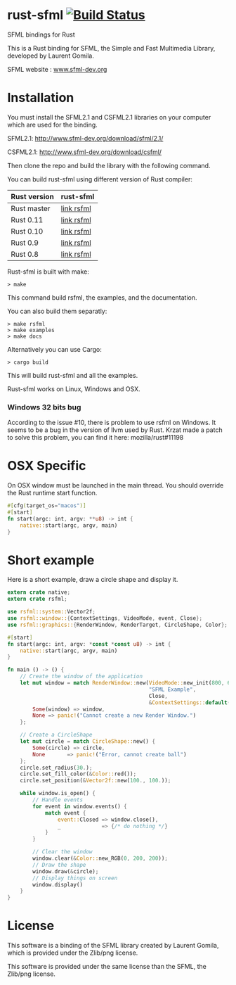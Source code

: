 rust-sfml [![Build Status](https://api.travis-ci.org/jeremyletang/rust-sfml.png?branch=master)](https://travis-ci.org/jeremyletang/rust-sfml)
=========


SFML bindings for Rust

This is a Rust binding for SFML, the Simple and Fast Multimedia Library, developed by Laurent Gomila.

SFML website : www.sfml-dev.org

Installation
============

You must install the SFML2.1 and CSFML2.1 libraries on your computer which are used for the binding.

SFML2.1: http://www.sfml-dev.org/download/sfml/2.1/

CSFML2.1: http://www.sfml-dev.org/download/csfml/

Then clone the repo and build the library with the following command.

You can build rust-sfml using different version of Rust compiler:

| Rust version | rust-sfml
|--------------|----------
| Rust master  | [link rsfml](https://github.com/JeremyLetang/rust-sfml/)
| Rust 0.11    | [link rsfml](https://github.com/JeremyLetang/rust-sfml/releases/tag/rust0.11)
| Rust 0.10    | [link rsfml](https://github.com/JeremyLetang/rust-sfml/releases/tag/rust0.10)
| Rust 0.9     | [link rsfml](https://github.com/JeremyLetang/rust-sfml/releases/tag/rust0.9)
| Rust 0.8     | [link rsfml](https://github.com/JeremyLetang/rust-sfml/releases/tag/rust0.8)


Rust-sfml is built with make:

```Shell
> make
```

This command build rsfml, the examples, and the documentation.

You can also build them separatly:

```Shell
> make rsfml
> make examples
> make docs
```

Alternatively you can use Cargo:
```Shell
> cargo build
```

This will build rust-sfml and all the examples.



Rust-sfml works on Linux, Windows and OSX.


### Windows 32 bits bug

According to the issue #10, there is problem to use rsfml on Windows.
It seems to be a bug in the version of llvm used by Rust. Krzat made a patch to solve this problem, you can find it here: mozilla/rust#11198

OSX Specific
============

On OSX window must be launched in the main thread. You should override the Rust runtime start function.

```Rust
#[cfg(target_os="macos")]
#[start]
fn start(argc: int, argv: **u8) -> int {
    native::start(argc, argv, main)
}
```

Short example
=============

Here is a short example, draw a circle shape and display it.

```Rust
extern crate native;
extern crate rsfml;

use rsfml::system::Vector2f;
use rsfml::window::{ContextSettings, VideoMode, event, Close};
use rsfml::graphics::{RenderWindow, RenderTarget, CircleShape, Color};

#[start]
fn start(argc: int, argv: *const *const u8) -> int {
    native::start(argc, argv, main)
}

fn main () -> () {
    // Create the window of the application
    let mut window = match RenderWindow::new(VideoMode::new_init(800, 600, 32),
                                             "SFML Example",
                                             Close,
                                             &ContextSettings::default()) {
        Some(window) => window,
        None => panic!("Cannot create a new Render Window.")
    };

    // Create a CircleShape
    let mut circle = match CircleShape::new() {
        Some(circle) => circle,
        None       => panic!("Error, cannot create ball")
    };
    circle.set_radius(30.);
    circle.set_fill_color(&Color::red());
    circle.set_position(&Vector2f::new(100., 100.));

    while window.is_open() {
        // Handle events
        for event in window.events() {
            match event {
                event::Closed => window.close(),
                _             => {/* do nothing */}
            }
        }

        // Clear the window
        window.clear(&Color::new_RGB(0, 200, 200));
        // Draw the shape
        window.draw(&circle);
        // Display things on screen
        window.display()
    }
}
```


License
=======

This software is a binding of the SFML library created by Laurent Gomila, which is provided under the Zlib/png license.

This software is provided under the same license than the SFML, the Zlib/png license.

